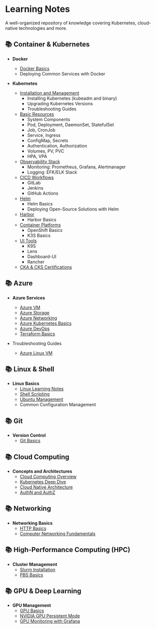 # Learning Notes

A well-organized repository of knowledge covering Kubernetes, cloud-native technologies and more.

## 📚 Container & Kubernetes

- **Docker**
  - [Docker Basics](./Docker-Kubernetes/docker)
  - Deploying Common Services with Docker

- **Kubernetes**
  - [Installation and Management](./Docker-Kubernetes/k8s-installation-management)
    - Installing Kubernetes (kubeadm and binary)
    - Upgrading Kubernetes Versions
    - Troubleshooting Guides
  - [Basic Resources](./Docker-Kubernetes/k8s-basic-resources)
    - System Components
    - Pod, Deployment, DaemonSet, StatefulSet
    - Job, CronJob
    - Service, Ingress
    - ConfigMap, Secrets
    - Authentication, Authorization
    - Volumes, PV, PVC
    - HPA, VPA
  - [Observability Stack](./Docker-Kubernetes/Monitoring-Logging)
    - Monitoring: Prometheus, Grafana, Alertmanager
    - Logging: EFK/ELK Stack
  - [CICD Workflows](./Docker-Kubernetes/k8s-CICD)
    - GitLab
    - Jenkins
    - GitHub Actions
  - [Helm](./Docker-Kubernetes/helm)
    - Helm Basics
    - Deploying Open-Source Solutions with Helm
  - [Harbor](./Docker-Kubernetes/harbor)
    - Harbor Basics
  - [Container Platforms](./Docker-Kubernetes/container-platform)
    - OpenShift Basics
    - K3S Basics
  - [UI Tools](./Docker-Kubernetes/k8s-UI-tools)
    - K9S
    - Lens
    - Dashboard-UI
    - Rancher
  - [CKA & CKS Certifications](./Docker-Kubernetes/CKA-CKS)

## 📚 Azure

- **Azure Services**
  - [Azure VM](./Azure/0_Azure-VM-VMSS.md)
  - [Azure Storage](./Azure/5_Azure-Storage.md)
  - [Azure Networking](./Azure/6_Azure-Networking.md)
  - [Azure Kubernetes Basics](./Azure/2_AKS-basics.md)
  - [Azure DevOps](./Azure/8_Azure-devops-basics.md)
  - [Terraform Basics](./Azure/terraform-basics.md)

- Troubleshooting Guides
  - [Azure Linux VM](./Azure/1_Azure-Linux-VM-troubheshooting.md)


## 📚 Linux & Shell

- **Linux Basics**
  - [Linux Learning Notes](./Linux-Shell/linux-learning-notes.md)
  - [Shell Scripting](./Linux-Shell/shell-scripts.md)
  - [Ubuntu Management](./Linux-Shell/Ubuntu基础操作.md)
  - Common Configuration Management

## 📚 Git

- **Version Control**
  - [Git Basics](./Git/git-learning.md)

## 📚 Cloud Computing

- **Concepts and Architectures**
  - [Cloud Computing Overview](./CloudComputing/大话云计算.md)
  - [Kubernetes Deep Dive](./CloudComputing/深入剖析Kubernetes.md)
  - [Cloud Native Architecture](./CloudComputing/图解云计算架构.md)
  - [AuthN and AuthZ](./CloudComputing/Auth.md)

## 📚 Networking

- **Networking Basics**
  - [HTTP Basics](./Networking/HTTP基础.md)
  - [Computer Networking Fundamentals](./Networking/计算机网络基础.md)

## 📚 High-Performance Computing (HPC)

- **Cluster Management**
  - [Slurm Installation](./HPC/Ubuntu2204-slurm-22.05.11-二进制安装.md)
  - [PBS Basics](./HPC/PBS.md)

## 📚 GPU & Deep Learning

- **GPU Management**
  - [GPU Basics](./GPU-DeepLearning/GPU-basics.md)
  - [NVIDIA GPU Persistent Mode](./GPU-DeepLearning/NVIDIA-GPU-开启persistent%20mode.md)
  - [GPU Monitoring with Grafana](./GPU-DeepLearning/GPU-exporter-grafana.md)

